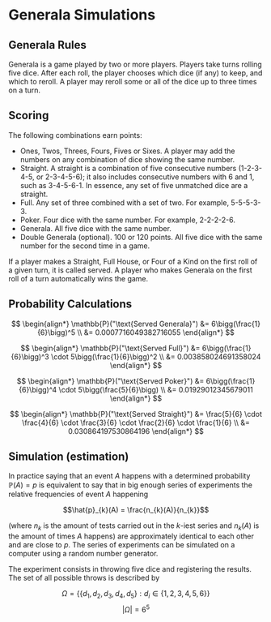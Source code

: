 # Generala Simulations

## Generala Rules

Generala is a game played by two or more players. Players take turns rolling five dice. After each roll, the player chooses which dice (if any) to keep, and which to reroll. A player may reroll some or all of the dice up to three times on a turn.

## Scoring

The following combinations earn points:

- Ones, Twos, Threes, Fours, Fives or Sixes. A player may add the numbers on any combination of dice showing the same number. 
- Straight. A straight is a combination of five consecutive numbers (1-2-3-4-5, or 2-3-4-5-6); it also includes consecutive numbers with 6 and 1, such as 3-4-5-6-1. In essence, any set of five unmatched dice are a straight.
- Full. Any set of three combined with a set of two. For example, 5-5-5-3-3.
- Poker. Four dice with the same number. For example, 2-2-2-2-6.
- Generala. All five dice with the same number.
- Double Generala (optional). 100 or 120 points. All five dice with the same number for the second time in a game.

If a player makes a Straight, Full House, or Four of a Kind on the first roll of a given turn, it is called served. A player who makes Generala on the first roll of a turn automatically wins the game.

## Probability Calculations

$$
\begin{align*}
\mathbb{P}("\text{Served Generala}") &= 6\bigg(\frac{1}{6}\bigg)^5 \\
                                     &= 0.0007716049382716055
\end{align*}
$$

$$
\begin{align*}
\mathbb{P}("\text{Served Full}") &= 6\bigg(\frac{1}{6}\bigg)^3 \cdot 5\bigg(\frac{1}{6}\bigg)^2 \\
                                     &= 0.003858024691358024
\end{align*}
$$

$$
\begin{align*}
\mathbb{P}("\text{Served Poker}") &= 6\bigg(\frac{1}{6}\bigg)^4 \cdot 5\bigg(\frac{5}{6}\bigg) \\
                                     &= 0.01929012345679011
\end{align*}
$$

$$
\begin{align*}
\mathbb{P}("\text{Served Straight}") &= \frac{5}{6} \cdot \frac{4}{6} \cdot \frac{3}{6} \cdot \frac{2}{6} \cdot \frac{1}{6}  \\
                                     &= 0.030864197530864196
\end{align*}
$$

## Simulation (estimation)

In practice saying that an event $A$ happens with a determined probability $\mathbb{P}(A) = p$ is equivalent to say that in big enough series of experiments the relative frequencies of event $A$ happening

$$\hat{p}_{k}(A) = \frac{n_{k}(A)}{n_{k}}$$

(where $n_k$ is the amount of tests carried out in the $k$-iest series and $n_k(A)$ is the amount of times $A$ happens) are approximately identical to each other and are close to $p$. The series of experiments can be simulated on a computer using a random number generator.

The experiment consists in throwing five dice and registering the results. The set of all possible throws is described by

$$\Omega = \big\{\{d_1, d_2, d_3, d_4, d_5\}: d_i \in \{1, 2, 3, 4, 5, 6\}\big\}$$
$$|\Omega| = 6^5$$

